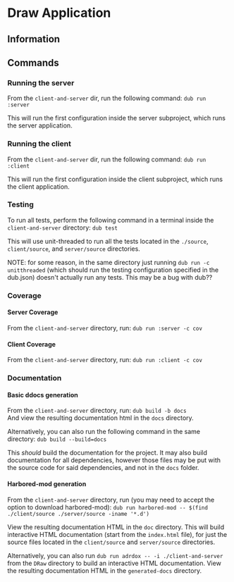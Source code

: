 # Draw Application #

## Information ##

## Commands ##

### Running the server ###
From the `client-and-server` dir, run the following command: `dub run :server`

This will run the first configuration inside the server subproject, which runs the server application.

### Running the client ###
From the `client-and-server` dir, run the following command: `dub run :client`

This will run the first configuration inside the client subproject, which runs the client application.

### Testing ###
To run all tests, perform the following command in a terminal inside the `client-and-server` directory: `dub test`

This will use unit-threaded to run all the tests located in the `./source`, `client/source`, and 
`server/source` directories.

NOTE: for some reason, in the same directory just running `dub run -c unitthreaded` (which should run the testing 
configuration specified in the dub.json) doesn't actually run any tests. This may be a bug with dub??

### Coverage ###
#### Server Coverage ####
From the `client-and-server` directory, run: `dub run :server -c cov`

#### Client Coverage ####
From the `client-and-server` directory, run: `dub run :client -c cov`

### Documentation ###
#### Basic ddocs generation ####
From the `client-and-server` directory, run: `dub build -b docs`  
And view the resulting documentation html in the `docs` directory. 

Alternatively, you can also run the following command in the same directory: `dub build --build=docs`

This _should_ build the documentation for the project. It may also build documentation for all 
dependencies, however those files may be put with the source code for said dependencies, 
and not in the `docs` folder.

#### Harbored-mod generation ####
From the `client-and-server` directory, run (you may need to accept the option to download harbored-mod): `dub run harbored-mod -- $(find ./client/source ./server/source -iname '*.d')`  

View the resulting documentation HTML in the `doc` directory. This will build interactive HTML documentation (start from the `index.html` file), for just the 
source files located in the `client/source` and `server/source` directories.

Alternatively, you can also run `dub run adrdox -- -i ./client-and-server` from the `DRaw` directory to build an interactive HTML documentation. View the resulting documentation HTML in the `generated-docs` directory.